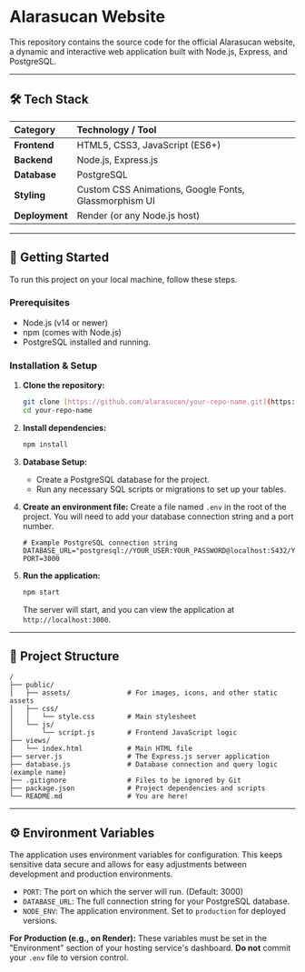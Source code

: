 # Alarasucan Website

This repository contains the source code for the official Alarasucan website, a dynamic and interactive web application built with Node.js, Express, and PostgreSQL.

---

## 🛠️ Tech Stack

| Category       | Technology / Tool                                     |
| :------------- | :---------------------------------------------------- |
| **Frontend** | HTML5, CSS3, JavaScript (ES6+)                        |
| **Backend** | Node.js, Express.js                                   |
| **Database** | PostgreSQL                                            |
| **Styling** | Custom CSS Animations, Google Fonts, Glassmorphism UI |
| **Deployment** | Render (or any Node.js host)                        |

---

## 🚀 Getting Started

To run this project on your local machine, follow these steps.

### Prerequisites

* Node.js (v14 or newer)
* npm (comes with Node.js)
* PostgreSQL installed and running.

### Installation & Setup

1.  **Clone the repository:**
    ```bash
    git clone [https://github.com/alarasucan/your-repo-name.git](https://github.com/alarasucan/your-repo-name.git)
    cd your-repo-name
    ```

2.  **Install dependencies:**
    ```bash
    npm install
    ```

3.  **Database Setup:**
    * Create a PostgreSQL database for the project.
    * Run any necessary SQL scripts or migrations to set up your tables.

4.  **Create an environment file:**
    Create a file named `.env` in the root of the project. You will need to add your database connection string and a port number.
    ```
    # Example PostgreSQL connection string
    DATABASE_URL="postgresql://YOUR_USER:YOUR_PASSWORD@localhost:5432/YOUR_DATABASE_NAME"
    PORT=3000
    ```

5.  **Run the application:**
    ```bash
    npm start
    ```
    The server will start, and you can view the application at `http://localhost:3000`.

---

## 📂 Project Structure

```
/
├── public/
│   ├── assets/              # For images, icons, and other static assets
│   ├── css/
│   │   └── style.css        # Main stylesheet
│   └── js/
│       └── script.js        # Frontend JavaScript logic
├── views/
│   └── index.html           # Main HTML file
├── server.js                # The Express.js server application
├── database.js              # Database connection and query logic (example name)
├── .gitignore               # Files to be ignored by Git
├── package.json             # Project dependencies and scripts
└── README.md                # You are here!
```

---

## ⚙️ Environment Variables

The application uses environment variables for configuration. This keeps sensitive data secure and allows for easy adjustments between development and production environments.

* `PORT`: The port on which the server will run. (Default: 3000)
* `DATABASE_URL`: The full connection string for your PostgreSQL database.
* `NODE_ENV`: The application environment. Set to `production` for deployed versions.

**For Production (e.g., on Render):** These variables must be set in the "Environment" section of your hosting service's dashboard. **Do not** commit your `.env` file to version control.
